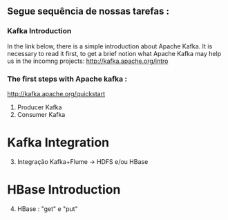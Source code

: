 ## Segue sequência de nossas tarefas :
### Kafka Introduction
In the link below, there is a simple introduction about Apache Kafka. It is necessary to read it first, to get a brief notion what Apache Kafka may help us in the incomng projects: 
http://kafka.apache.org/intro

### The first steps with Apache kafka :
http://kafka.apache.org/quickstart

1. Producer Kafka
 2. Consumer Kafka
# Kafka Integration 
 3. Integração Kafka+Flume -> HDFS e/ou HBase
# HBase Introduction 
 4. HBase : "get" e "put"  

